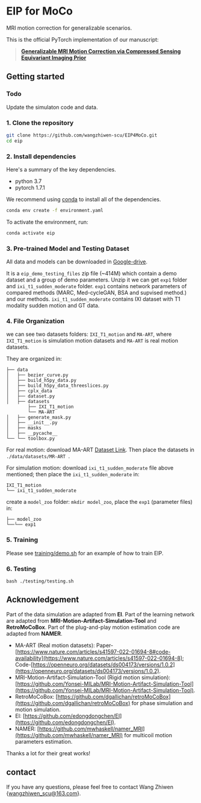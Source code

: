 # EIP for MoCo
MRI motion correction for generalizable scenarios.

This is the official PyTorch implementation of our manuscript:

> [**Generalizable MRI Motion Correction via Compressed Sensing Equivariant Imaging Prior**](xxx)

## Getting started

### Todo
Update the simulaton code and data.

###  1. Clone the repository
```bash
git clone https://github.com/wangzhiwen-scu/EIP4MoCo.git
cd eip
```

### 2. Install dependencies

Here's a summary of the key dependencies.
- python 3.7
- pytorch 1.7.1

We recommend using [conda](https://docs.conda.io/en/latest/) to install all of the dependencies.

```bash
conda env create -f environment.yaml
```
To activate the environment, run:

```bash
conda activate eip
```

### 3. Pre-trained Model and Testing Dataset
All data and models can be downloaded in [Google-drive](https://drive.google.com/file/d/1tyX2oOUIyLwx3HImF0lDsEUjNqMIennG/view?usp=sharing).

It is a `eip_demo_testing_files` zip file (~414M) which contain a demo dataset and a group of demo parameters. Unzip it we can get `exp1` folder and `ixi_t1_sudden_moderate` folder. `exp1` contains network parameters of compared methods (MARC, Med-cycleGAN, BSA and supvised method.) and our methods. `ixi_t1_sudden_moderate` contains IXI dataset with T1 modality sudden motion and GT data.

### 4. File Organization
we can see two datasets folders:  `IXI_T1_motion` and `MA-ART`, where `IXI_T1_motion` is simulation motion datasets and `MA-ART` is real motion datasets.

They are organized in:

```
├── data
│   ├── bezier_curve.py
│   ├── build_h5py_data.py
│   ├── build_h5py_data_threeslices.py
│   ├── cplx_data
│   ├── dataset.py
│   ├── datasets
        ├── IXI_T1_motion
        └── MA-ART
│   ├── generate_mask.py
│   ├── __init__.py
│   ├── masks
│   ├── __pycache__
└── └── toolbox.py
```

For real motion: download MA-ART [Dataset Link](https://openneuro.org/datasets/ds004173/versions/1.0.2). Then place the datasets in ```./data/datasets/MR-ART ```.

For simulation motion: download `ixi_t1_sudden_moderate` file above mentioned; then place the `ixi_t1_sudden_moderate` in:

```
IXI_T1_motion
└── ixi_t1_sudden_moderate
```

create a `model_zoo` folder: `mkdir model_zoo`, place the `exp1` (parameter files) in:
```
├── model_zoo
└──└── exp1
```
### 5. Training

Please see [training/demo.sh](training/demo_new.sh) for an example of how to train EIP.

### 6. Testing

```
bash ./testing/testing.sh
```

## Acknowledgement

Part of the data simulation are adapted from **EI**. 
Part of the learning network are adapted from **MRI-Motion-Artifact-Simulation-Tool** and **RetroMoCoBox**.
Part of the plug-and-play motion estimation code are adapted from **NAMER**. 

<!-- Part of the reconstruction network structures are adapted from **MD-Recon-Net**. -->
 
+ MA-ART (Real motion datasets): Paper-[https://www.nature.com/articles/s41597-022-01694-8#code-availability](https://www.nature.com/articles/s41597-022-01694-8); Code-[https://openneuro.org/datasets/ds004173/versions/1.0.2](https://openneuro.org/datasets/ds004173/versions/1.0.2).
+ MRI-Motion-Artifact-Simulation-Tool (Rigid motion simulation): [https://github.com/Yonsei-MILab/MRI-Motion-Artifact-Simulation-Tool](https://github.com/Yonsei-MILab/MRI-Motion-Artifact-Simulation-Tool).
+ RetroMoCoBox: [https://github.com/dgallichan/retroMoCoBox](https://github.com/dgallichan/retroMoCoBox) for phase simulation and motion simulation.
+ EI: [https://github.com/edongdongchen/EI](https://github.com/edongdongchen/EI).
+ NAMER: [https://github.com/mwhaskell/namer_MRI](https://github.com/mwhaskell/namer_MRI) for multicoil motion parameters estimation.

Thanks a lot for their great works!

## contact
If you have any questions, please feel free to contact Wang Zhiwen {wangzhiwen_scu@163.com}.

 <!-- ## Citation

If you find this project useful, please consider citing:

```bibtex
@article{wang2024promoting,
  title={Promoting fast MR imaging pipeline by full-stack AI},
  author={Wang, Zhiwen and Li, Bowen and Yu, Hui and Zhang, Zhongzhou and Ran, Maosong and Xia, Wenjun and Yang, Ziyuan and Lu, Jingfeng and Chen, Hu and Zhou, Jiliu and others},
  journal={Iscience},
  volume={27},
  number={1},
  year={2024},
  publisher={Elsevier}
}
``` -->
